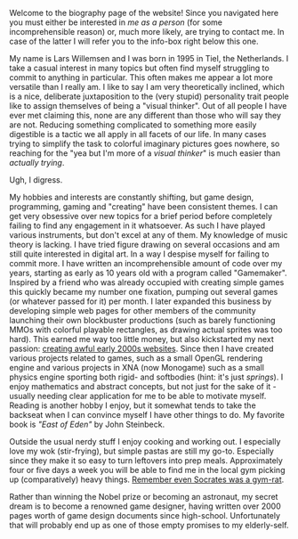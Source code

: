 Welcome to the biography page of the website! Since you navigated here you must either be interested in *me as a person* (for some incomprehensible reason) or, much more likely, are trying to contact me. In case of the latter I will refer you to the info-box right below this one.

My name is Lars Willemsen and I was born in 1995 in Tiel, the Netherlands. I take a casual interest in many topics but often find myself struggling to commit to anything in particular. This often makes me appear a lot more versatile than I really am. I like to say I am very theoretically inclined, which is a nice, deliberate juxtaposition to the (very stupid) personality trait people like to assign themselves of being a "visual thinker". Out of all people I have ever met claiming this, none are any different than those who will say they are not. Reducing something complicated to something more easily digestible is a tactic we all apply in all facets of our life. In many cases trying to simplify the task to colorful imaginary pictures goes nowhere, so reaching for the "yea but I'm more of a *visual thinker*" is much easier than *actually trying*.

Ugh, I digress.

My hobbies and interests are constantly shifting, but game design, programming, gaming and "creating" have been consistent themes. I can get very obsessive over new topics for a brief period before completely failing to find any engagement in it whatsoever. As such I have played various instruments, but don't excel at any of them. My knowledge of music theory is lacking. I have tried figure drawing on several occasions and am still quite interested in digital art. In a way I despise myself for failing to commit more. I have written an incomprehensible amount of code over my years, starting as early as 10 years old with a program called "Gamemaker". Inspired by a friend who was already occupied with creating simple games this quickly became my number one fixation, pumping out several games (or whatever passed for it) per month. I later expanded this business by developing simple web pages for other members of the community launching their own blockbuster productions (such as barely functioning MMOs with colorful playable rectangles, as drawing actual sprites was too hard). This earned me way too little money, but also kickstarted my next passion: [creating awful early 2000s websites](https://www.youtube.com/watch?v=HlX4T2SBkC0). Since then I have created various projects related to games, such as a small OpenGL rendering engine and various projects in XNA (now Monogame) such as a small physics engine sporting both rigid- and softbodies (hint: it's just *springs*). I enjoy mathematics and abstract concepts, but not just for the sake of it - usually needing clear application for me to be able to motivate myself. Reading is another hobby I enjoy, but it somewhat tends to take the backseat when I can convince myself I have other things to do. My favorite book is *"East of Eden"* by John Steinbeck.

Outside the usual nerdy stuff I enjoy cooking and working out. I especially love my wok (stir-frying), but simple pastas are still my go-to. Especially since they make it so easy to turn leftovers into prep meals. Approximately four or five days a week you will be able to find me in the local gym picking up (comparatively) heavy things. [Remember even Socrates was a gym-rat](https://www.goodreads.com/quotes/607547-no-man-has-the-right-to-be-an-amateur-in).

Rather than winning the Nobel prize or becoming an astronaut, my secret dream is to become a renowned game designer, having written over 2000 pages worth of game design documents since high-school. Unfortunately that will probably end up as one of those empty promises to my elderly-self.